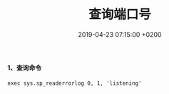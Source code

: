 ﻿---
layout: post
title:  "查询端口号"
date:   2019-04-23 07:15:00 +0200
categories: sql server
---
#### 1、查询命令
```
exec sys.sp_readerrorlog 0, 1, 'listening'
```
